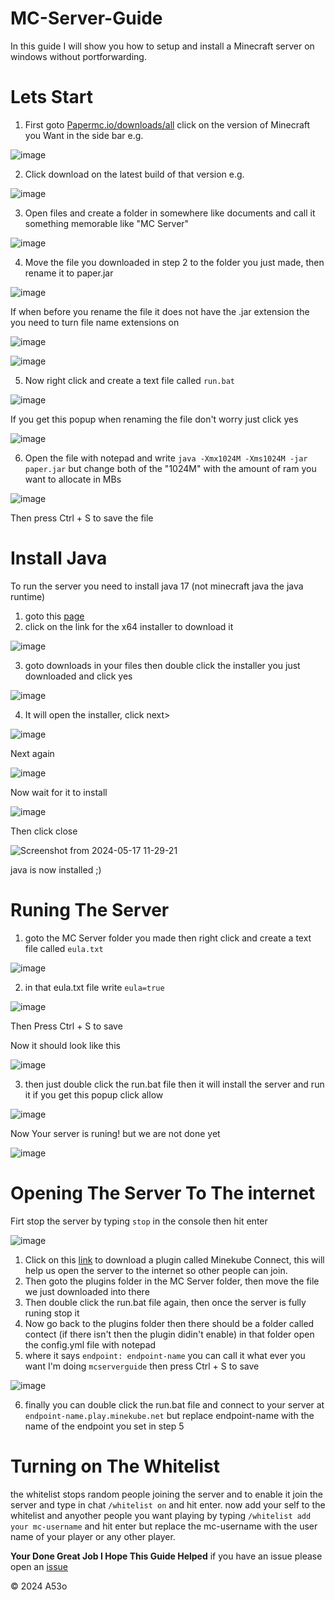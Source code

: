 # MC-Server-Guide

In this guide I will show you how to setup and install a Minecraft server on windows without portforwarding.

# Lets Start
1. First goto [Papermc.io/downloads/all](https://papermc.io/downloads/all) click on the version of Minecraft you Want in the side bar e.g.

 ![image](https://github.com/A53o/MC-Server-Guide/assets/146792539/15414e6e-15f4-452f-b26c-06c8d156a304)

 2. Click download on the latest build of that version e.g.

![image](https://github.com/A53o/MC-Server-Guide/assets/146792539/6f9f9cc7-dc72-4123-8ff7-a8e946a8fa83)

3. Open files and create a folder in somewhere like documents and call it something memorable like "MC Server"

![image](https://github.com/A53o/MC-Server-Guide/assets/146792539/4a3b688c-00a2-43f3-91c6-24dbfc637ed6)

4. Move the file you downloaded in step 2 to the folder you just made, then rename it to paper.jar

![image](https://github.com/A53o/MC-Server-Guide/assets/146792539/a98b1873-a89f-412b-b6d4-b2fdca47b6ad)

If when before you rename the file it does not have the .jar extension the you need to turn file name extensions on

![image](https://github.com/A53o/MC-Server-Guide/assets/146792539/bd416bd4-7fe4-44f1-b658-6adc7e834f78)

![image](https://github.com/A53o/MC-Server-Guide/assets/146792539/98edfd38-ba01-4f4c-823c-a3f016d82a78)

5. Now right click and create a text file called ```run.bat```

![image](https://github.com/A53o/MC-Server-Guide/assets/146792539/e39063b8-05aa-44ff-8e1a-50fd1f4f7abc)

If you get this popup when renaming the file don't worry just click yes

![image](https://github.com/A53o/MC-Server-Guide/assets/146792539/5328b71c-e92f-40f2-ae7b-02e9b7f63ce7)

6. Open the file with notepad and write ```java -Xmx1024M -Xms1024M -jar paper.jar``` but change both of the "1024M" with the amount of ram you want to allocate in MBs

![image](https://github.com/A53o/MC-Server-Guide/assets/146792539/c0a9ec2a-ed95-4f08-9979-29472c5ebd80)

Then press Ctrl + S to save the file

# Install Java
To run the server you need to install java 17 (not minecraft java the java runtime)

1. goto this [page](https://www.oracle.com/java/technologies/downloads/#jdk17-windows)
2. click on the link for the x64 installer to download it

![image](https://github.com/A53o/MC-Server-Guide/assets/146792539/e6040caf-b8be-4e2d-b1b7-d615fecc09b1)

3. goto downloads in your files then double click the installer you just downloaded and click yes

![image](https://github.com/A53o/MC-Server-Guide/assets/146792539/85c9849e-c7d3-490f-b4ec-de47b45f31bf)

4. It will open the installer, click next>

![image](https://github.com/A53o/MC-Server-Guide/assets/146792539/0df74032-a0bf-494e-a9fd-1d3afbdd9ad6)

Next again

![image](https://github.com/A53o/MC-Server-Guide/assets/146792539/9b4f3536-96a5-4387-83a9-ef564acc41b6)

Now wait for it to install

![image](https://github.com/A53o/MC-Server-Guide/assets/146792539/16ef244c-2f6a-4bf3-abda-4f1bd8a316e2)

Then click close

![Screenshot from 2024-05-17 11-29-21](https://github.com/A53o/MC-Server-Guide/assets/146792539/c3709a5d-1794-40ea-b502-c17361b99cef)

java is now installed ;)

# Runing The Server

1. goto the MC Server folder you made then right click and create a text file called ```eula.txt```

![image](https://github.com/A53o/MC-Server-Guide/assets/146792539/66d788e1-8a25-4e44-b370-c7aed1fa3960)

2. in that eula.txt file write ```eula=true```

![image](https://github.com/A53o/MC-Server-Guide/assets/146792539/c28b3e8e-5e52-4493-91f1-97a5463ac649)

Then Press Ctrl + S to save

Now it should look like this

![image](https://github.com/A53o/MC-Server-Guide/assets/146792539/a6b081d9-36ae-4b46-8190-b33d20382e4e)

3. then just double click the run.bat file then it will install the server and run it if you get this popup click allow

![image](https://github.com/A53o/MC-Server-Guide/assets/146792539/b88ba6ee-40a4-4753-87f7-88e52c62fbb3)

Now Your server is runing! but we are not done yet

![image](https://github.com/A53o/MC-Server-Guide/assets/146792539/556fe723-9c67-40ff-893b-19ba3bf9d9a0)

# Opening The Server To The internet

Firt stop the server by typing ```stop``` in the console then hit enter

![image](https://github.com/A53o/MC-Server-Guide/assets/146792539/f1ed2737-881e-4189-9c3c-f25557b26dbd)

1. Click on this [link](https://github.com/minekube/connect-java/releases/download/latest/connect-spigot.jar) to download a plugin called Minekube Connect, this will help us open the server to the internet so other people can join.
2. Then goto the plugins folder in the MC Server folder, then move the file we just downloaded into there
3. Then double click the run.bat file again, then once the server is fully runing stop it
4. Now go back to the plugins folder then there should be a folder called contect (if there isn't then the plugin didin't enable) in that folder open the config.yml file with notepad
5. where it says ```endpoint: endpoint-name``` you can call it what ever you want I'm doing ```mcserverguide``` then press Ctrl + S to save

![image](https://github.com/A53o/MC-Server-Guide/assets/146792539/d821754b-a9e8-4174-b902-553a31a4fe0d)

6. finally you can double click the run.bat file and connect to your server at ```endpoint-name.play.minekube.net``` but replace endpoint-name with the name of the endpoint you set in step 5

# Turning on The Whitelist
the whitelist stops random people joining the server and to enable it join the server and type in chat ```/whitelist on``` and hit enter. now add your self to the whitelist and anyother people you want playing by typing ```/whitelist add your mc-username``` and hit enter but replace the mc-username with the user name of your player or any other player.


**Your Done Great Job I Hope This Guide Helped**
if you have an issue please open an [issue](https://github.com/A53o/MC-Server-Guide/issues)

&copy; 2024 A53o
